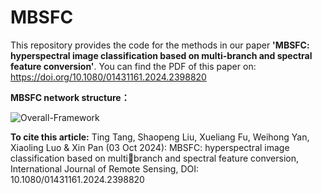 # MBSFC

This repository provides the code for the methods in our paper __'MBSFC: hyperspectral image classification based on multi-branch and spectral feature conversion'__. You can find the PDF of this paper on: https://doi.org/10.1080/01431161.2024.2398820





__MBSFC network structure：__


![Overall-Framework](https://github.com/user-attachments/assets/b08bbdd2-eb33-46bc-9120-a41a9afbe3b0)


__To cite this article:__ 
Ting Tang, Shaopeng Liu, Xueliang Fu, Weihong Yan, Xiaoling Luo & Xin Pan (03 Oct 2024): MBSFC: hyperspectral image classification based on multibranch and spectral feature conversion, International Journal of Remote Sensing, DOI:
10.1080/01431161.2024.2398820
